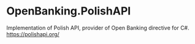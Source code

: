 # OpenBanking.PolishAPI
Implementation of Polish API, provider of Open Banking directive for C#. https://polishapi.org/
